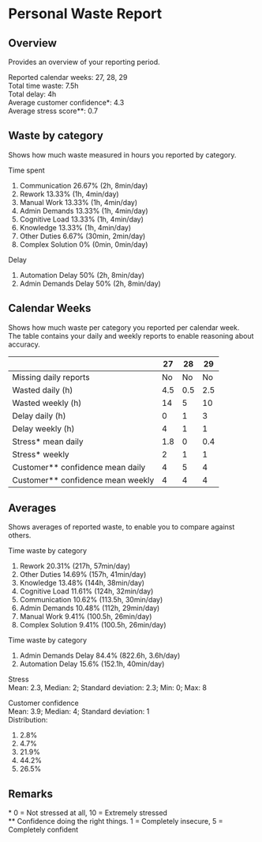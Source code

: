 # Personal Waste Report

## Overview
Provides an overview of your reporting period.  

Reported calendar weeks: 27, 28, 29  
Total time waste: 7.5h  
Total delay: 4h  
Average customer confidence*: 4.3  
Average stress score**: 0.7  

## Waste by category
Shows how much waste measured in hours you reported by category.  

Time spent
  1. Communication 26.67% (2h, 8min/day)
  2. Rework 13.33% (1h, 4min/day)
  3. Manual Work 13.33% (1h, 4min/day)
  4. Admin Demands 13.33% (1h, 4min/day)
  5. Cognitive Load 13.33% (1h, 4min/day)
  6. Knowledge 13.33% (1h, 4min/day)
  7. Other Duties 6.67% (30min, 2min/day)
  8. Complex Solution 0% (0min, 0min/day)

Delay
  1. Automation Delay 50% (2h, 8min/day)
  2. Admin Demands Delay 50% (2h, 8min/day)

## Calendar Weeks
Shows how much waste per category you reported per calendar week.  
The table contains your daily and weekly reports to enable reasoning about accuracy.  

|  | 27 | 28 | 29 | 
|---|---|---|---|
| Missing daily reports | No | No | No | 
| Wasted daily (h) | 4.5 | 0.5 | 2.5 | 
| Wasted weekly (h) | 14 | 5 | 10 | 
| Delay daily (h) | 0 | 1 | 3 | 
| Delay weekly (h) | 4 | 1 | 1 | 
| Stress* mean daily | 1.8 | 0 | 0.4 | 
| Stress* weekly | 2 | 1 | 1 | 
| Customer** confidence mean daily | 4 | 5 | 4 | 
| Customer** confidence mean weekly | 4 | 4 | 4 | 

 ## Averages   
Shows averages of reported waste, to enable you to compare against others.  
  
Time waste by category  
1. Rework 20.31% (217h, 57min/day)
2. Other Duties 14.69% (157h, 41min/day)
3. Knowledge 13.48% (144h, 38min/day)
4. Cognitive Load 11.61% (124h, 32min/day)
5. Communication 10.62% (113.5h, 30min/day)
6. Admin Demands 10.48% (112h, 29min/day)
7. Manual Work 9.41% (100.5h, 26min/day)
8. Complex Solution 9.41% (100.5h, 26min/day)
  
Time waste by category  
1. Admin Demands Delay 84.4% (822.6h, 3.6h/day)
2. Automation Delay 15.6% (152.1h, 40min/day)
  
Stress  
Mean: 2.3, Median: 2; Standard deviation: 2.3; Min: 0; Max: 8  
  
Customer confidence  
Mean: 3.9; Median: 4; Standard deviation: 1  
Distribution:  
1. 2.8%  
2. 4.7%  
3. 21.9%  
4. 44.2%  
5. 26.5%  

## Remarks  
\* 0 = Not stressed at all, 10 = Extremely stressed  
** Confidence doing the right things. 1 = Completely insecure, 5 = Completely confident  
